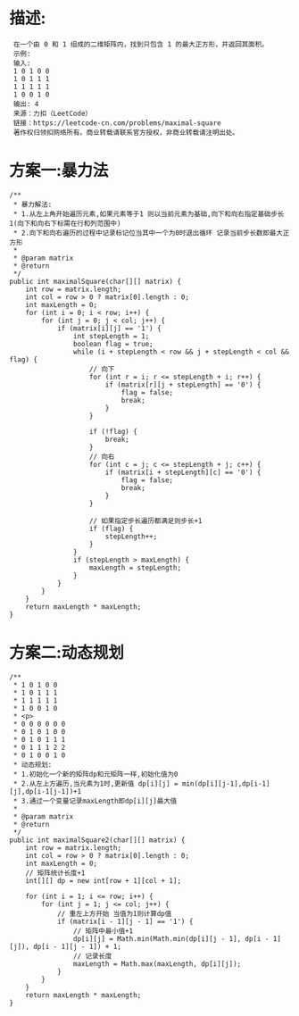 # 描述:
     在一个由 0 和 1 组成的二维矩阵内，找到只包含 1 的最大正方形，并返回其面积。
     示例:
     输入:
     1 0 1 0 0
     1 0 1 1 1
     1 1 1 1 1
     1 0 0 1 0
     输出: 4
     来源：力扣（LeetCode）
     链接：https://leetcode-cn.com/problems/maximal-square
     著作权归领扣网络所有。商业转载请联系官方授权，非商业转载请注明出处。
 
# 方案一:暴力法
    /**
     * 暴力解法:
     * 1.从左上角开始遍历元素,如果元素等于1 则以当前元素为基础,向下和向右指定基础步长1(向下和向右下标需在行和列范围中)
     * 2.向下和向右遍历的过程中记录标记位当其中一个为0时退出循环 记录当前步长数即最大正方形
     *
     * @param matrix
     * @return
     */
    public int maximalSquare(char[][] matrix) {
        int row = matrix.length;
        int col = row > 0 ? matrix[0].length : 0;
        int maxLength = 0;
        for (int i = 0; i < row; i++) {
            for (int j = 0; j < col; j++) {
                if (matrix[i][j] == '1') {
                    int stepLength = 1;
                    boolean flag = true;
                    while (i + stepLength < row && j + stepLength < col && flag) {
                        // 向下
                        for (int r = i; r <= stepLength + i; r++) {
                            if (matrix[r][j + stepLength] == '0') {
                                flag = false;
                                break;
                            }
                        }

                        if (!flag) {
                            break;
                        }
                        // 向右
                        for (int c = j; c <= stepLength + j; c++) {
                            if (matrix[i + stepLength][c] == '0') {
                                flag = false;
                                break;
                            }
                        }

                        // 如果指定步长遍历都满足则步长+1
                        if (flag) {
                            stepLength++;
                        }
                    }
                    if (stepLength > maxLength) {
                        maxLength = stepLength;
                    }
                }
            }
        }
        return maxLength * maxLength;
    }

# 方案二:动态规划
    /**
     * 1 0 1 0 0
     * 1 0 1 1 1
     * 1 1 1 1 1
     * 1 0 0 1 0
     * <p>
     * 0 0 0 0 0 0
     * 0 1 0 1 0 0
     * 0 1 0 1 1 1
     * 0 1 1 1 2 2
     * 0 1 0 0 1 0
     * 动态规划:
     * 1.初始化一个新的矩阵dp和元矩阵一样,初始化值为0
     * 2.从左上方遍历,当元素为1时,更新值 dp[i][j] = min(dp[i][j-1],dp[i-1][j],dp[i-1[j-1])+1
     * 3.通过一个变量记录maxLength即dp[i][j]最大值
     *
     * @param matrix
     * @return
     */
    public int maximalSquare2(char[][] matrix) {
        int row = matrix.length;
        int col = row > 0 ? matrix[0].length : 0;
        int maxLength = 0;
        // 矩阵统计长度+1
        int[][] dp = new int[row + 1][col + 1];

        for (int i = 1; i <= row; i++) {
            for (int j = 1; j <= col; j++) {
                // 重左上方开始 当值为1则计算dp值
                if (matrix[i - 1][j - 1] == '1') {
                    // 矩阵中最小值+1
                    dp[i][j] = Math.min(Math.min(dp[i][j - 1], dp[i - 1][j]), dp[i - 1][j - 1]) + 1;
                    // 记录长度
                    maxLength = Math.max(maxLength, dp[i][j]);
                }
            }
        }
        return maxLength * maxLength;
    }